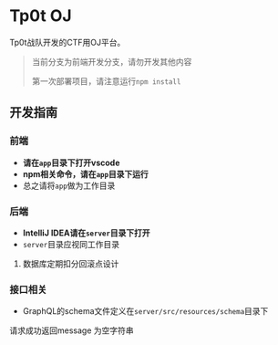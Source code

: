 # Tp0t OJ

Tp0t战队开发的CTF用OJ平台。

> 当前分支为前端开发分支，请勿开发其他内容
> 
> 第一次部署项目，请注意运行`npm install`

## 开发指南

### 前端

+ **请在`app`目录下打开vscode**
+ **npm相关命令，请在`app`目录下运行**
+ 总之请将`app`做为工作目录

### 后端

+ **IntelliJ IDEA请在`server`目录下打开**
+ `server`目录应视同工作目录

1. 数据库定期扣分回滚点设计

### 接口相关

+ GraphQL的schema文件定义在`server/src/resources/schema`目录下



请求成功返回message 为空字符串